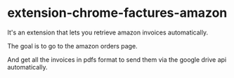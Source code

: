 # extension-chrome-factures-amazon

It's an extension that lets you retrieve amazon invoices automatically.

The goal is to go to the amazon orders page.

And get all the invoices in pdfs format to send them via the google drive api automatically.
